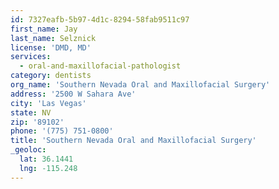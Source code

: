 ```yaml
---
id: 7327eafb-5b97-4d1c-8294-58fab9511c97
first_name: Jay
last_name: Selznick
license: 'DMD, MD'
services:
  - oral-and-maxillofacial-pathologist
category: dentists
org_name: 'Southern Nevada Oral and Maxillofacial Surgery'
address: '2500 W Sahara Ave'
city: 'Las Vegas'
state: NV
zip: '89102'
phone: '(775) 751-0800'
title: 'Southern Nevada Oral and Maxillofacial Surgery'
_geoloc:
  lat: 36.1441
  lng: -115.248
---
```

